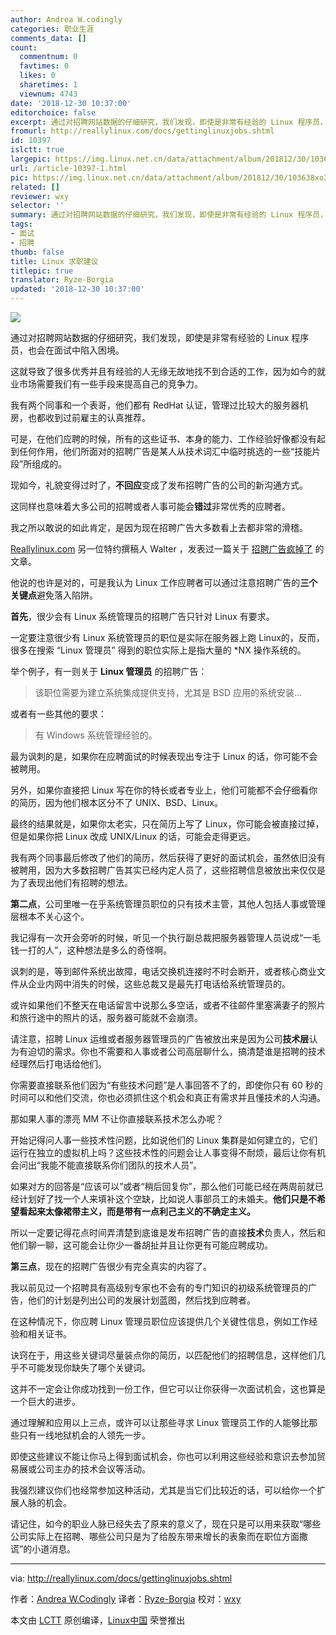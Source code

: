 ```yaml
---
author: Andrea W.codingly
categories: 职业生涯
comments_data: []
count:
  commentnum: 0
  favtimes: 0
  likes: 0
  sharetimes: 1
  viewnum: 4743
date: '2018-12-30 10:37:00'
editorchoice: false
excerpt: 通过对招聘网站数据的仔细研究，我们发现，即使是非常有经验的 Linux 程序员，也会在面试中陷入困境。
fromurl: http://reallylinux.com/docs/gettinglinuxjobs.shtml
id: 10397
islctt: true
largepic: https://img.linux.net.cn/data/attachment/album/201812/30/103638xo3qtjrnq8g6q3wj.jpg
url: /article-10397-1.html
pic: https://img.linux.net.cn/data/attachment/album/201812/30/103638xo3qtjrnq8g6q3wj.jpg.thumb.jpg
related: []
reviewer: wxy
selector: ''
summary: 通过对招聘网站数据的仔细研究，我们发现，即使是非常有经验的 Linux 程序员，也会在面试中陷入困境。
tags:
- 面试
- 招聘
thumb: false
title: Linux 求职建议
titlepic: true
translator: Ryze-Borgia
updated: '2018-12-30 10:37:00'
---
```


![](/data/attachment/album/201812/30/103638xo3qtjrnq8g6q3wj.jpg)


通过对招聘网站数据的仔细研究，我们发现，即使是非常有经验的 Linux 程序员，也会在面试中陷入困境。


这就导致了很多优秀并且有经验的人无缘无故地找不到合适的工作，因为如今的就业市场需要我们有一些手段来提高自己的竞争力。


我有两个同事和一个表哥，他们都有 RedHat 认证，管理过比较大的服务器机房，也都收到过前雇主的认真推荐。


可是，在他们应聘的时候，所有的这些证书、本身的能力、工作经验好像都没有起到任何作用，他们所面对的招聘广告是某人从技术词汇中临时挑选的一些“技能片段”所组成的。


现如今，礼貌变得过时了，**不回应**变成了发布招聘广告的公司的新沟通方式。


这同样也意味着大多公司的招聘或者人事可能会**错过**非常优秀的应聘者。


我之所以敢说的如此肯定，是因为现在招聘广告大多数看上去都非常的滑稽。


[Reallylinux.com](http://reallylinux.com) 另一位特约撰稿人 Walter ，发表过一篇关于 [招聘广告疯掉了](http://reallylinux.com/docs/wantadsmad.shtml) 的文章。


他说的也许是对的，可是我认为 Linux 工作应聘者可以通过注意招聘广告的**三个关键点**避免落入陷阱。


**首先**，很少会有 Linux 系统管理员的招聘广告只针对 Linux 有要求。


一定要注意很少有 Linux 系统管理员的职位是实际在服务器上跑 Linux的，反而，很多在搜索 “Linux 管理员” 得到的职位实际上是指大量的 \*NX 操作系统的。


举个例子，有一则关于 **Linux 管理员** 的招聘广告：



> 
> 该职位需要为建立系统集成提供支持，尤其是 BSD 应用的系统安装…
> 
> 
> 


或者有一些其他的要求：



> 
> 有 Windows 系统管理经验的。
> 
> 
> 


最为讽刺的是，如果你在应聘面试的时候表现出专注于 Linux 的话，你可能不会被聘用。


另外，如果你直接把 Linux 写在你的特长或者专业上，他们可能都不会仔细看你的简历，因为他们根本区分不了 UNIX、BSD、Linux。


最终的结果就是，如果你太老实，只在简历上写了 Linux，你可能会被直接过掉，但是如果你把 Linux 改成 UNIX/Linux 的话，可能会走得更远。


我有两个同事最后修改了他们的简历，然后获得了更好的面试机会，虽然依旧没有被聘用，因为大多数招聘广告其实已经内定人员了，这些招聘信息被放出来仅仅是为了表现出他们有招聘的想法。


**第二点**，公司里唯一在乎系统管理员职位的只有技术主管，其他人包括人事或管理层根本不关心这个。


我记得有一次开会旁听的时候，听见一个执行副总裁把服务器管理人员说成“一毛钱一打的人”，这种想法是多么的奇怪啊。


讽刺的是，等到邮件系统出故障，电话交换机连接时不时会断开，或者核心商业文件从企业内网中消失的时候，这些总裁又是最先打电话给系统管理员的。


或许如果他们不整天在电话留言中说那么多空话，或者不往邮件里塞满妻子的照片和旅行途中的照片的话，服务器可能就不会崩溃。


请注意，招聘 Linux 运维或者服务器管理员的广告被放出来是因为公司**技术层**认为有迫切的需求。你也不需要和人事或者公司高层聊什么，搞清楚谁是招聘的技术经理然后打电话给他们。


你需要直接联系他们因为“有些技术问题”是人事回答不了的，即使你只有 60 秒的时间可以和他们交流，你也必须抓住这个机会和真正有需求并且懂技术的人沟通。


那如果人事的漂亮 MM 不让你直接联系技术怎么办呢？


开始记得问人事一些技术性问题，比如说他们的 Linux 集群是如何建立的，它们运行在独立的虚拟机上吗？这些技术性的问题会让人事变得不耐烦，最后让你有机会问出“我能不能直接联系你们团队的技术人员”。


如果对方的回答是“应该可以”或者“稍后回复你”，那么他们可能已经在两周前就已经计划好了找一个人来填补这个空缺，比如说人事部员工的未婚夫。**他们只是不希望看起来太像裙带主义，而是带有一点利己主义的不确定主义。**


所以一定要记得花点时间弄清楚到底谁是发布招聘广告的直接**技术**负责人，然后和他们聊一聊，这可能会让你少一番胡扯并且让你更有可能应聘成功。


**第三点**，现在的招聘广告很少有完全真实的内容了。


我以前见过一个招聘具有高级别专家也不会有的专门知识的初级系统管理员的广告，他们的计划是列出公司的发展计划蓝图，然后找到应聘者。


在这种情况下，你应聘 Linux 管理员职位应该提供几个关键性信息，例如工作经验和相关证书。


诀窍在于，用这些关键词尽量装点你的简历，以匹配他们的招聘信息，这样他们几乎不可能发现你缺失了哪个关键词。


这并不一定会让你成功找到一份工作，但它可以让你获得一次面试机会，这也算是一个巨大的进步。


通过理解和应用以上三点，或许可以让那些寻求 Linux 管理员工作的人能够比那些只有一线地狱机会的人领先一步。


即使这些建议不能让你马上得到面试机会，你也可以利用这些经验和意识去参加贸易展或公司主办的技术会议等活动。


我强烈建议你们也经常参加这种活动，尤其是当它们比较近的话，可以给你一个扩展人脉的机会。


请记住，如今的职业人脉已经失去了原来的意义了，现在只是可以用来获取“哪些公司实际上在招聘、哪些公司只是为了给股东带来增长的表象而在职位方面撒谎”的小道消息。




---


via: <http://reallylinux.com/docs/gettinglinuxjobs.shtml>


作者：[Andrea W.Codingly](http://reallylinux.com) 译者：[Ryze-Borgia](https://github.com/Ryze-Borgia) 校对：[wxy](https://github.com/wxy)


本文由 [LCTT](https://github.com/LCTT/TranslateProject) 原创编译，[Linux中国](https://linux.cn/) 荣誉推出